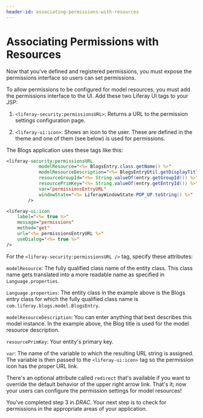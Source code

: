 ```yaml
---
header-id: associating-permissions-with-resources
---
```


# Associating Permissions with Resources

Now that you've defined and registered permissions, you must expose the
permissions interface so users can set permissions. 

To allow permissions to be configured for model resources, you must add the
permissions interface to the UI. Add these two Liferay UI tags to your JSP:

1.  `<liferay-security:permissionsURL>`: Returns a URL to the permission
    settings configuration page. 

2.  `<liferay-ui:icon>`: Shows an icon to the user. These are defined in the
    theme and one of them (see below) is used for permissions. 

The Blogs application uses these tags like this: 

```jsp
<liferay-security:permissionsURL
            modelResource="<%= BlogsEntry.class.getName() %>"
            modelResourceDescription="<%= BlogsEntryUtil.getDisplayTitle(resourceBundle, entry) %>"
            resourceGroupId="<%= String.valueOf(entry.getGroupId()) %>"
            resourcePrimKey="<%= String.valueOf(entry.getEntryId()) %>"
            var="permissionsEntryURL"
            windowState="<%= LiferayWindowState.POP_UP.toString() %>"
        />

<liferay-ui:icon
    label="<%= true %>"
    message="permissions"
    method="get"
    url="<%= permissionsEntryURL %>"
    useDialog="<%= true %>"
/>
```

For the `<liferay-security:permissionsURL />` tag, specify these attributes: 

`modelResource`: The fully qualified class name of the entity class. This
class name gets translated into a more readable name as specified in
`Language.properties`. 

`Language.properties`: The entity class in the example above is the Blogs entry
class for which the fully qualified class name is
`com.liferay.blogs.model.BlogsEntry`.

`modelResourceDescription`: You can enter anything that best describes this
model instance. In the example above, the Blog title is used for the model
resource description. 

`resourcePrimKey`: Your entity's primary key. 

`var`: The name of the variable to which the resulting URL string is assigned.
The variable is then passed to the `<liferay-ui:icon>` tag so the permission
icon has the proper URL link.

There's an optional attribute called `redirect` that's available if you want to
override the default behavior of the upper right arrow link. That's it; now your
users can configure the permission settings for model resources! 

You've completed step 3 in *DRAC*. Your next step is to check for permissions in
the appropriate areas of your application. 
